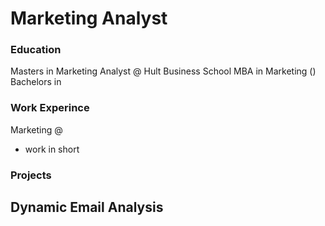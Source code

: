 # Marketing Analyst

### Education
Masters in Marketing Analyst @ Hult Business School
MBA in Marketing ()
Bachelors in 

### Work Experince
Marketing @ 
- work in short

### Projects
Dynamic Email Analysis
-
